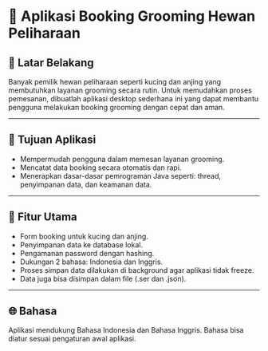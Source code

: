 # 🐾 Aplikasi Booking Grooming Hewan Peliharaan

## 📘 Latar Belakang

Banyak pemilik hewan peliharaan seperti kucing dan anjing yang membutuhkan layanan grooming secara rutin. Untuk memudahkan proses pemesanan, dibuatlah aplikasi desktop sederhana ini yang dapat membantu pengguna melakukan booking grooming dengan cepat dan aman.

---

## 🎯 Tujuan Aplikasi

- Mempermudah pengguna dalam memesan layanan grooming.
- Mencatat data booking secara otomatis dan rapi.
- Menerapkan dasar-dasar pemrograman Java seperti: thread, penyimpanan data, dan keamanan data.

---

## 🚀 Fitur Utama

- Form booking untuk kucing dan anjing.
- Penyimpanan data ke database lokal.
- Pengamanan password dengan hashing.
- Dukungan 2 bahasa: Indonesia dan Inggris.
- Proses simpan data dilakukan di background agar aplikasi tidak freeze.
- Data juga bisa disimpan dalam file (.ser dan .json).

---


## 🌐 Bahasa

Aplikasi mendukung Bahasa Indonesia dan Bahasa Inggris. Bahasa bisa diatur sesuai pengaturan awal aplikasi.

